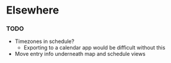 # Elsewhere

### TODO

- Timezones in schedule?
  - Exporting to a calendar app would be difficult without this
- Move entry info underneath map and schedule views
